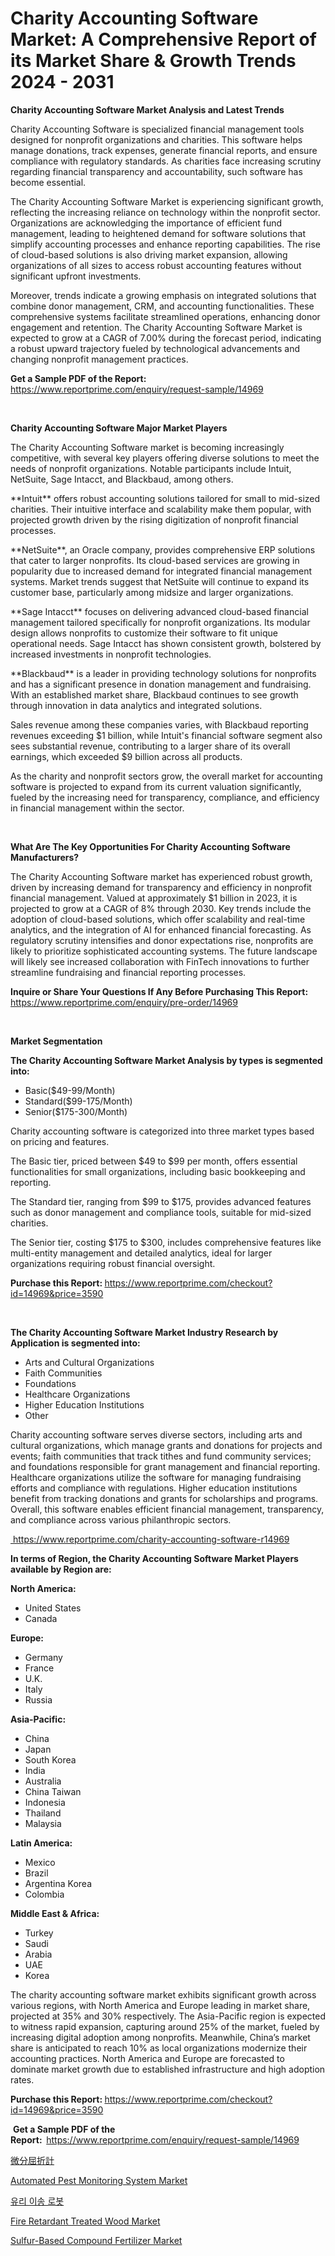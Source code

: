 <p><h1>Charity Accounting Software Market: A Comprehensive Report of its Market Share & Growth Trends 2024 - 2031</h1></p><p><strong>Charity Accounting Software Market Analysis and Latest Trends</strong></p>
<p><p>Charity Accounting Software is specialized financial management tools designed for nonprofit organizations and charities. This software helps manage donations, track expenses, generate financial reports, and ensure compliance with regulatory standards. As charities face increasing scrutiny regarding financial transparency and accountability, such software has become essential.</p><p>The Charity Accounting Software Market is experiencing significant growth, reflecting the increasing reliance on technology within the nonprofit sector. Organizations are acknowledging the importance of efficient fund management, leading to heightened demand for software solutions that simplify accounting processes and enhance reporting capabilities. The rise of cloud-based solutions is also driving market expansion, allowing organizations of all sizes to access robust accounting features without significant upfront investments.</p><p>Moreover, trends indicate a growing emphasis on integrated solutions that combine donor management, CRM, and accounting functionalities. These comprehensive systems facilitate streamlined operations, enhancing donor engagement and retention. The Charity Accounting Software Market is expected to grow at a CAGR of 7.00% during the forecast period, indicating a robust upward trajectory fueled by technological advancements and changing nonprofit management practices.</p></p>
<p><strong>Get a Sample PDF of the Report:&nbsp;</strong> <a href="https://www.reportprime.com/enquiry/request-sample/14969">https://www.reportprime.com/enquiry/request-sample/14969</a></p>
<p>&nbsp;</p>
<p><strong>Charity Accounting Software Major Market Players</strong></p>
<p><p>The Charity Accounting Software market is becoming increasingly competitive, with several key players offering diverse solutions to meet the needs of nonprofit organizations. Notable participants include Intuit, NetSuite, Sage Intacct, and Blackbaud, among others.</p><p>**Intuit** offers robust accounting solutions tailored for small to mid-sized charities. Their intuitive interface and scalability make them popular, with projected growth driven by the rising digitization of nonprofit financial processes. </p><p>**NetSuite**, an Oracle company, provides comprehensive ERP solutions that cater to larger nonprofits. Its cloud-based services are growing in popularity due to increased demand for integrated financial management systems. Market trends suggest that NetSuite will continue to expand its customer base, particularly among midsize and larger organizations.</p><p>**Sage Intacct** focuses on delivering advanced cloud-based financial management tailored specifically for nonprofit organizations. Its modular design allows nonprofits to customize their software to fit unique operational needs. Sage Intacct has shown consistent growth, bolstered by increased investments in nonprofit technologies.</p><p>**Blackbaud** is a leader in providing technology solutions for nonprofits and has a significant presence in donation management and fundraising. With an established market share, Blackbaud continues to see growth through innovation in data analytics and integrated solutions.</p><p>Sales revenue among these companies varies, with Blackbaud reporting revenues exceeding $1 billion, while Intuit's financial software segment also sees substantial revenue, contributing to a larger share of its overall earnings, which exceeded $9 billion across all products. </p><p>As the charity and nonprofit sectors grow, the overall market for accounting software is projected to expand from its current valuation significantly, fueled by the increasing need for transparency, compliance, and efficiency in financial management within the sector.</p></p>
<p>&nbsp;</p>
<p><strong>What Are The Key Opportunities For Charity Accounting Software Manufacturers?</strong></p>
<p><p>The Charity Accounting Software market has experienced robust growth, driven by increasing demand for transparency and efficiency in nonprofit financial management. Valued at approximately $1 billion in 2023, it is projected to grow at a CAGR of 8% through 2030. Key trends include the adoption of cloud-based solutions, which offer scalability and real-time analytics, and the integration of AI for enhanced financial forecasting. As regulatory scrutiny intensifies and donor expectations rise, nonprofits are likely to prioritize sophisticated accounting systems. The future landscape will likely see increased collaboration with FinTech innovations to further streamline fundraising and financial reporting processes.</p></p>
<p><strong>Inquire or Share Your Questions If Any Before Purchasing This Report:</strong> <a href="https://www.reportprime.com/enquiry/pre-order/14969">https://www.reportprime.com/enquiry/pre-order/14969</a></p>
<p>&nbsp;</p>
<p><strong>Market Segmentation</strong></p>
<p><strong>The Charity Accounting Software Market Analysis by types is segmented into:</strong></p>
<p><ul><li>Basic($49-99/Month)</li><li>Standard($99-175/Month)</li><li>Senior($175-300/Month)</li></ul></p>
<p><p>Charity accounting software is categorized into three market types based on pricing and features. </p><p>The Basic tier, priced between $49 to $99 per month, offers essential functionalities for small organizations, including basic bookkeeping and reporting. </p><p>The Standard tier, ranging from $99 to $175, provides advanced features such as donor management and compliance tools, suitable for mid-sized charities. </p><p>The Senior tier, costing $175 to $300, includes comprehensive features like multi-entity management and detailed analytics, ideal for larger organizations requiring robust financial oversight.</p></p>
<p><strong>Purchase this Report:&nbsp;</strong><a href="https://www.reportprime.com/checkout?id=14969&price=3590">https://www.reportprime.com/checkout?id=14969&price=3590</a></p>
<p>&nbsp;</p>
<p><strong>The Charity Accounting Software Market Industry Research by Application is segmented into:</strong></p>
<p><ul><li>Arts and Cultural Organizations</li><li>Faith Communities</li><li>Foundations</li><li>Healthcare Organizations</li><li>Higher Education Institutions</li><li>Other</li></ul></p>
<p><p>Charity accounting software serves diverse sectors, including arts and cultural organizations, which manage grants and donations for projects and events; faith communities that track tithes and fund community services; and foundations responsible for grant management and financial reporting. Healthcare organizations utilize the software for managing fundraising efforts and compliance with regulations. Higher education institutions benefit from tracking donations and grants for scholarships and programs. Overall, this software enables efficient financial management, transparency, and compliance across various philanthropic sectors.</p></p>
<p><a href="https://www.reportprime.com/charity-accounting-software-r14969">&nbsp;https://www.reportprime.com/charity-accounting-software-r14969</a></p>
<p><strong>In terms of Region, the Charity Accounting Software Market Players available by Region are:</strong></p>
<p>
    <p> <strong> North America: </strong>
        <ul>
            <li>United States</li>
            <li>Canada</li>
        </ul>
        </p> 
    <p> <strong> Europe: </strong>
        <ul>
            <li>Germany</li>
            <li>France</li>
            <li>U.K.</li>
            <li>Italy</li>
            <li>Russia</li>
        </ul>
        </p> 
    <p> <strong> Asia-Pacific: </strong>
        <ul>
            <li>China</li>
            <li>Japan</li>
            <li>South Korea</li>
            <li>India</li>
            <li>Australia</li>
            <li>China Taiwan</li>
            <li>Indonesia</li>
            <li>Thailand</li>
            <li>Malaysia</li>
        </ul>
        </p> 
    <p> <strong> Latin America: </strong>
        <ul>
            <li>Mexico</li>
            <li>Brazil</li>
            <li>Argentina Korea</li>
            <li>Colombia</li>
        </ul>
        </p> 
    <p> <strong> Middle East & Africa: </strong>
        <ul>
            <li>Turkey</li>
            <li>Saudi</li>
            <li>Arabia</li>
            <li>UAE</li>
            <li>Korea</li>
        </ul>
    </p>
    </p>
<p><p>The charity accounting software market exhibits significant growth across various regions, with North America and Europe leading in market share, projected at 35% and 30% respectively. The Asia-Pacific region is expected to witness rapid expansion, capturing around 25% of the market, fueled by increasing digital adoption among nonprofits. Meanwhile, China’s market share is anticipated to reach 10% as local organizations modernize their accounting practices. North America and Europe are forecasted to dominate market growth due to established infrastructure and high adoption rates.</p></p>
<p><strong>Purchase this Report: </strong><a href="https://www.reportprime.com/checkout?id=14969&price=3590">https://www.reportprime.com/checkout?id=14969&price=3590</a></p>
<p>&nbsp;<strong>Get a Sample PDF of the Report:&nbsp;&nbsp;</strong><a href="https://www.reportprime.com/enquiry/request-sample/14969">https://www.reportprime.com/enquiry/request-sample/14969</a></p>
<p><strong></strong></p>
<p><p><a href="https://medium.com/@gordonjast2023/differential-refractometers-market-%E3%81%AF-%E3%82%B3%E3%82%B9%E3%83%88%E7%AE%A1%E7%90%86%E3%81%A8%E5%8A%B9%E7%8E%87%E5%90%91%E4%B8%8A%E3%82%92%E5%84%AA%E5%85%88%E3%81%97%E3%81%BE%E3%81%99-%E3%81%95%E3%82%89%E3%81%AB-%E5%A0%B1%E5%91%8A%E6%9B%B8%E3%81%AF%E5%B8%82%E5%A0%B4%E3%81%AE%E9%9C%80%E8%A6%81%E9%9D%A2%E3%81%A8%E4%BE%9B%E7%B5%A6%E9%9D%A2%E3%81%AE%E4%B8%A1%E6%96%B9%E3%82%92%E3%82%AB%E3%83%90%E3%83%BC%E3%81%97%E3%81%A6%E3%81%84%E3%81%BE%E3%81%99-1a4f7fdd615b">微分屈折計</a></p><p><a href="https://www.linkedin.com/pulse/global-automated-pest-monitoring-system-market-sector-types-cbzgf?trackingId=COmfdq2FRFe4GNl3F8rtqQ%3D%3D">Automated Pest Monitoring System Market</a></p><p><a href="https://medium.com/@mark_mc_nulty87/%EC%9C%A0%EB%A6%AC-%EC%9D%B4%EC%86%A1-%EB%A1%9C%EB%B4%87-%EC%8B%9C%EC%9E%A5-%EA%B0%9C%EC%9A%94-2024%EB%85%84%EB%B6%80%ED%84%B0-2031%EB%85%84%EA%B9%8C%EC%A7%80%EC%9D%98-%EA%B8%80%EB%A1%9C%EB%B2%8C-%EC%8B%9C%EC%9E%A5-%EB%8F%99%ED%96%A5-%EB%B0%8F-%ED%96%A5%ED%9B%84-%EC%A0%84%EB%A7%9D-f0895ecaf7a5">유리 이송 로봇</a></p><p><a href="https://medium.com/@james.dyer67867/the-fire-retardant-treated-wood-market-insights-report-offers-an-in-depth-and-thorough-analysis-574f24b939ec">Fire Retardant Treated Wood Market</a></p><p><a href="https://issuu.com/reportprime-2/docs/sulfur-based-compound-fertilizer-ma_008fadffc92043">Sulfur-Based Compound Fertilizer Market</a></p></p>